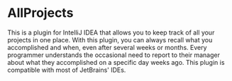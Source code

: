 # AllProjects
This is a plugin for IntelliJ IDEA that allows you to keep track of all your projects in one place. With this plugin, you can always recall what you accomplished and when, even after several weeks or months. Every programmer understands the occasional need to report to their manager about what they accomplished on a specific day weeks ago. This plugin is compatible with most of JetBrains' IDEs.
